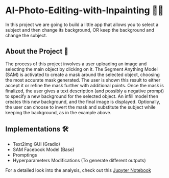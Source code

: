# AI-Photo-Editing-with-Inpainting 🎨✨
In this project we are going to build a little app that allows you to select a subject and then change its background, OR keep the background and change the subject.

## About the Project 📄

The process of this project involves a user uploading an image and selecting the main object by clicking on it. The Segment Anything Model (SAM) is activated to create a mask around the selected object, choosing the most accurate mask generated. The user is shown this result to either accept it or refine the mask further with additional points. Once the mask is finalized, the user gives a text description (and possibly a negative prompt) to specify a new background for the selected object. An infill model then creates this new background, and the final image is displayed. Optionally, the user can choose to invert the mask and substitute the subject while keeping the background, as in the example above.

## Implementations 🛠️

- Text2img GUI (Gradio)
- SAM Facebook Model (Base)
- Promptings
- Hyperparameters Modifications (To generate different outputs)

For a detailed look into the analysis, check out this [Jupyter Notebook](https://nbviewer.org/github/DrRuin/AI-Photo-Editing-with-Inpainting/blob/main/starter.ipynb)

